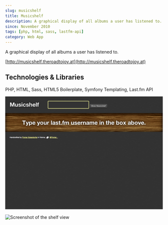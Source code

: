 ```yaml
---
slug: musicshelf
title: Musicshelf
description: A graphical display of all albums a user has listened to.
since: November 2010
tags: [php, html, sass, lastfm-api]
category: Web App
---
```


A graphical display of all albums a user has listened to.

[http://musicshelf.theroadtojoy.at](http://musicshelf.theroadtojoy.at)

## Technologies &amp; Libraries

PHP, HTML, Sass, HTML5 Boilerplate, Symfony Templating, Last.fm API

![Screenshot of the homepage](./musicshelf-1.png)

![Screenshot of the shelf view](./musicshelf-2.png)

